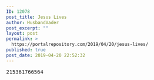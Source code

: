 ```yaml
---
ID: 12078
post_title: Jesus Lives
author: HusbandVader
post_excerpt: ""
layout: post
permalink: >
  https://portalrepository.com/2019/04/20/jesus-lives/
published: true
post_date: 2019-04-20 22:52:32
---
```

<pre>215361766564</pre>